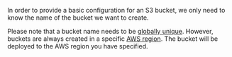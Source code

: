 In order to provide a basic configuration for an S3 bucket, we only need to know the name of the bucket we want to create.

Please note that a bucket name needs to be [globally unique](https://docs.aws.amazon.com/AmazonS3/latest/dev/UsingBucket.html). However, buckets are always created in a specific [AWS region](https://docs.aws.amazon.com/AWSEC2/latest/UserGuide/using-regions-availability-zones.html#concepts-regions). The bucket will be deployed to the AWS region you have specified.
